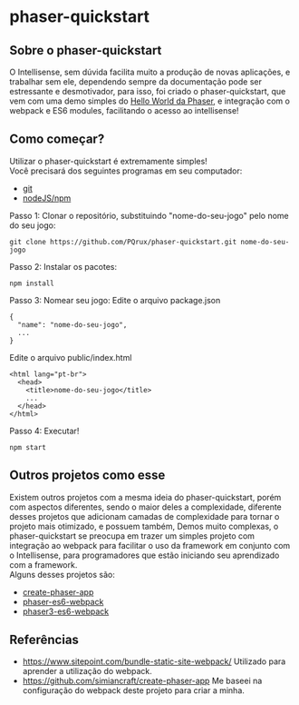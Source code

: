 # phaser-quickstart

## Sobre o phaser-quickstart

O Intellisense, sem dúvida facilita muito a produção de novas aplicações, e trabalhar sem ele, dependendo sempre da documentação pode ser estressante e desmotivador, para isso, foi criado o phaser-quickstart, que vem com uma demo simples do [Hello World da Phaser](https://phaser.io/tutorials/getting-started-phaser3/part5), e integração com o webpack e ES6 modules, facilitando o acesso ao intellisense!

## Como começar?

Utilizar o phaser-quickstart é extremamente simples!<br/>
Você precisará dos seguintes programas em seu computador:<br/>
- [git](https://git-scm.com/downloads)
- [nodeJS/npm](https://nodejs.org/en/)

Passo 1: Clonar o repositório, substituindo "nome-do-seu-jogo" pelo nome do seu jogo:
```
git clone https://github.com/PQrux/phaser-quickstart.git nome-do-seu-jogo
```
Passo 2: Instalar os pacotes:
```
npm install
```
Passo 3: Nomear seu jogo:
Edite o arquivo package.json
```
{
  "name": "nome-do-seu-jogo",
  ...
}
```
Edite o arquivo public/index.html
```
<html lang="pt-br">
  <head>
    <title>nome-do-seu-jogo</title>
    ...
  </head>
</html>
```
Passo 4: Executar!
```
npm start
```

## Outros projetos como esse

Existem outros projetos com a mesma ideia do phaser-quickstart, porém com aspectos diferentes, sendo o maior deles a complexidade, diferente desses projetos que adicionam camadas de complexidade para tornar o projeto mais otimizado, e possuem também, Demos muito complexas, o phaser-quickstart se preocupa em trazer um simples projeto com integração ao webpack para facilitar o uso da framework em conjunto com o Intellisense, para programadores que estão iniciando seu aprendizado com a framework.<br/>
Alguns desses projetos são: <br/>
- [create-phaser-app](https://github.com/simiancraft/create-phaser-app)
- [phaser-es6-webpack](https://github.com/lean/phaser-es6-webpack)
- [phaser3-es6-webpack](https://github.com/nkholski/phaser3-es6-webpack)

## Referências

- https://www.sitepoint.com/bundle-static-site-webpack/ Utilizado para aprender a utilização do webpack.
- https://github.com/simiancraft/create-phaser-app Me baseei na configuração do webpack deste projeto para criar a minha.
